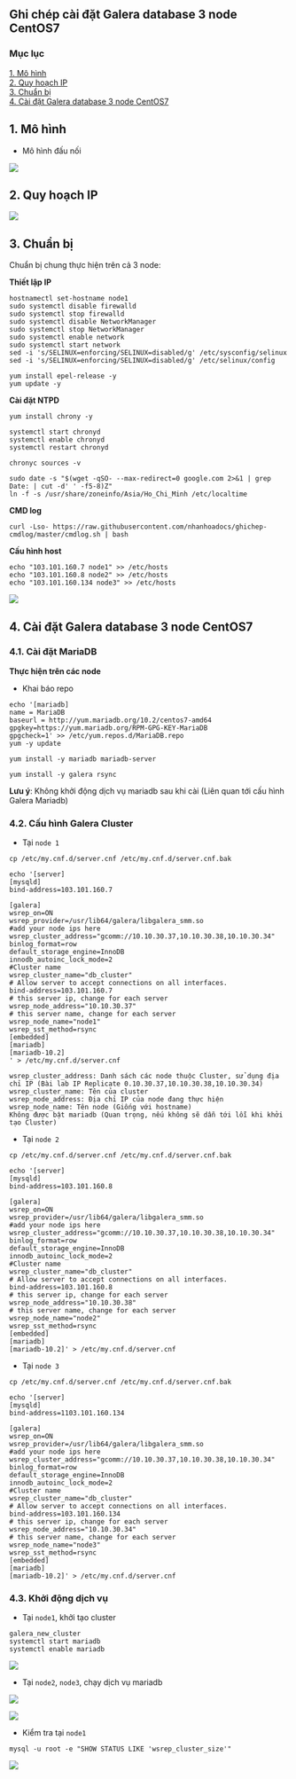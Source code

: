 ## Ghi chép cài đặt Galera database 3 node CentOS7

### Mục lục

[1. Mô hình](#mohinh)<br>
[2. Quy hoạch IP](#ip)<br>
[3. Chuẩn bị](#chuanbi)<br>
[4. Cài đặt Galera database 3 node CentOS7](#caidat)<br>

<a name="mohinh"></a>
## 1. Mô hình

- Mô hình đấu nối

![](../images/galera-3node-mariadb/cluster-ha-galera-mariadb.png)

<a name="ip"></a>
## 2. Quy hoạch IP

![](../images/galera-3node-mariadb/Screenshot_722.png)

<a name="chuanbi"></a>
## 3. Chuẩn bị

Chuẩn bị chung thực hiện trên cả 3 node:

**Thiết lập IP**

```
hostnamectl set-hostname node1
sudo systemctl disable firewalld
sudo systemctl stop firewalld
sudo systemctl disable NetworkManager
sudo systemctl stop NetworkManager
sudo systemctl enable network
sudo systemctl start network
sed -i 's/SELINUX=enforcing/SELINUX=disabled/g' /etc/sysconfig/selinux
sed -i 's/SELINUX=enforcing/SELINUX=disabled/g' /etc/selinux/config
```

```
yum install epel-release -y
yum update -y
```

**Cài đặt NTPD**

```
yum install chrony -y 

systemctl start chronyd 
systemctl enable chronyd
systemctl restart chronyd 

chronyc sources -v
```

```
sudo date -s "$(wget -qSO- --max-redirect=0 google.com 2>&1 | grep Date: | cut -d' ' -f5-8)Z"
ln -f -s /usr/share/zoneinfo/Asia/Ho_Chi_Minh /etc/localtime
```

**CMD log**

```
curl -Lso- https://raw.githubusercontent.com/nhanhoadocs/ghichep-cmdlog/master/cmdlog.sh | bash
```

**Cấu hình host**

```
echo "103.101.160.7 node1" >> /etc/hosts
echo "103.101.160.8 node2" >> /etc/hosts
echo "103.101.160.134 node3" >> /etc/hosts
```

![](../images/galera-3node-mariadb/Screenshot_723.png)

<a name="caidat"></a>
## 4. Cài đặt Galera database 3 node CentOS7

### 4.1. Cài đặt MariaDB 

**Thực hiện trên các node**

- Khai báo repo

```
echo '[mariadb]
name = MariaDB
baseurl = http://yum.mariadb.org/10.2/centos7-amd64
gpgkey=https://yum.mariadb.org/RPM-GPG-KEY-MariaDB
gpgcheck=1' >> /etc/yum.repos.d/MariaDB.repo
yum -y update
```

```
yum install -y mariadb mariadb-server
```

```
yum install -y galera rsync
```

**Lưu ý**: Không khởi động dịch vụ mariadb sau khi cài (Liên quan tới cấu hình Galera Mariadb)

### 4.2. Cấu hình Galera Cluster

- Tại `node 1`

```
cp /etc/my.cnf.d/server.cnf /etc/my.cnf.d/server.cnf.bak

echo '[server]
[mysqld]
bind-address=103.101.160.7

[galera]
wsrep_on=ON
wsrep_provider=/usr/lib64/galera/libgalera_smm.so
#add your node ips here
wsrep_cluster_address="gcomm://10.10.30.37,10.10.30.38,10.10.30.34"
binlog_format=row
default_storage_engine=InnoDB
innodb_autoinc_lock_mode=2
#Cluster name
wsrep_cluster_name="db_cluster"
# Allow server to accept connections on all interfaces.
bind-address=103.101.160.7
# this server ip, change for each server
wsrep_node_address="10.10.30.37"
# this server name, change for each server
wsrep_node_name="node1"
wsrep_sst_method=rsync
[embedded]
[mariadb]
[mariadb-10.2]
' > /etc/my.cnf.d/server.cnf
```

```
wsrep_cluster_address: Danh sách các node thuộc Cluster, sử dụng địa chỉ IP (Bài lab IP Replicate 0.10.30.37,10.10.30.38,10.10.30.34)
wsrep_cluster_name: Tên của cluster
wsrep_node_address: Địa chỉ IP của node đang thực hiện
wsrep_node_name: Tên node (Giống với hostname)
Không được bật mariadb (Quan trọng, nếu không sẽ dẫn tới lỗi khi khởi tạo Cluster)
```

- Tại `node 2`

```
cp /etc/my.cnf.d/server.cnf /etc/my.cnf.d/server.cnf.bak

echo '[server]
[mysqld]
bind-address=103.101.160.8

[galera]
wsrep_on=ON
wsrep_provider=/usr/lib64/galera/libgalera_smm.so
#add your node ips here
wsrep_cluster_address="gcomm://10.10.30.37,10.10.30.38,10.10.30.34"
binlog_format=row
default_storage_engine=InnoDB
innodb_autoinc_lock_mode=2
#Cluster name
wsrep_cluster_name="db_cluster"
# Allow server to accept connections on all interfaces.
bind-address=103.101.160.8
# this server ip, change for each server
wsrep_node_address="10.10.30.38"
# this server name, change for each server
wsrep_node_name="node2"
wsrep_sst_method=rsync
[embedded]
[mariadb]
[mariadb-10.2]' > /etc/my.cnf.d/server.cnf
```

- Tại `node 3`

```
cp /etc/my.cnf.d/server.cnf /etc/my.cnf.d/server.cnf.bak

echo '[server]
[mysqld]
bind-address=1103.101.160.134

[galera]
wsrep_on=ON
wsrep_provider=/usr/lib64/galera/libgalera_smm.so
#add your node ips here
wsrep_cluster_address="gcomm://10.10.30.37,10.10.30.38,10.10.30.34"
binlog_format=row
default_storage_engine=InnoDB
innodb_autoinc_lock_mode=2
#Cluster name
wsrep_cluster_name="db_cluster"
# Allow server to accept connections on all interfaces.
bind-address=103.101.160.134
# this server ip, change for each server
wsrep_node_address="10.10.30.34"
# this server name, change for each server
wsrep_node_name="node3"
wsrep_sst_method=rsync
[embedded]
[mariadb]
[mariadb-10.2]' > /etc/my.cnf.d/server.cnf
```

### 4.3. Khởi động dịch vụ

- Tại `node1`, khởi tạo cluster

```
galera_new_cluster
systemctl start mariadb
systemctl enable mariadb
```

![](../images/galera-3node-mariadb/Screenshot_725.png)

- Tại `node2`, `node3`, chạy dịch vụ mariadb

![](../images/galera-3node-mariadb/Screenshot_726.png)

![](../images/galera-3node-mariadb/Screenshot_727.png)

- Kiểm tra tại `node1`

```
mysql -u root -e "SHOW STATUS LIKE 'wsrep_cluster_size'"
```

![](../images/galera-3node-mariadb/Screenshot_728.png)

































































































